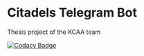 # Citadels Telegram Bot

Thesis project of the KCAA team

[![Codacy Badge](https://app.codacy.com/project/badge/Coverage/95b788c1ffba41399e659b38b7e8d63a)](https://www.codacy.com/gh/AntonArtomovNM/KCAA/dashboard?utm_source=github.com&utm_medium=referral&utm_content=AntonArtomovNM/KCAA&utm_campaign=Badge_Coverage)
